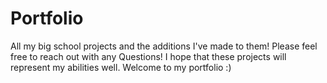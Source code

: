 # Portfolio
All my big school projects and the additions I've made to them!
Please feel free to reach out with any Questions! I hope that these projects will represent my abilities well. Welcome to my portfolio :) 
